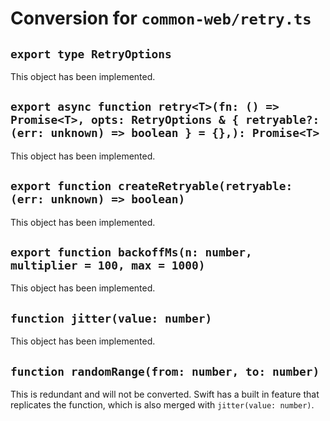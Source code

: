 #  Conversion for `common-web/retry.ts`

## `export type RetryOptions`

This object has been implemented.

## `export async function retry<T>(fn: () => Promise<T>, opts: RetryOptions & { retryable?: (err: unknown) => boolean } = {},): Promise<T>`

This object has been implemented.

## `export function createRetryable(retryable: (err: unknown) => boolean)`

This object has been implemented.

## `export function backoffMs(n: number, multiplier = 100, max = 1000)`

This object has been implemented.

## `function jitter(value: number)`

This object has been implemented.

## `function randomRange(from: number, to: number)`

This is redundant and will not be converted. Swift has a built in feature that replicates the function, which is also merged with `jitter(value: number)`. 
